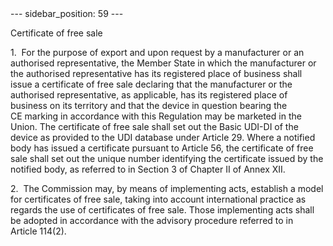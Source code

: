 
<meta data-rh="true" name="docsearch:language" content="en">
<meta data-rh="true" name="docsearch:version" content="current">
<meta data-rh="true" name="docsearch:docusaurus_tag" content="docs-default-current">
        ---
sidebar_position: 59
---
           <p class="stitle-article-norm">Certificate of free sale</p>
   <p class="norm">1.&nbsp;&nbsp;For the purpose of export and upon 
request by a manufacturer or an authorised representative, the 
Member&nbsp;State in which the manufacturer or the authorised 
representative has its registered place of business shall issue a 
certificate of free sale declaring that the manufacturer or the 
authorised representative, as applicable, has its registered place of 
business on its territory and that the device in question bearing the 
CE&nbsp;marking in accordance with this Regulation may be marketed in 
the Union. The certificate of free sale shall set out the Basic UDI-DI 
of the device as provided to the UDI&nbsp;database under 
Article&nbsp;29. Where a notified body has issued a certificate pursuant
 to Article&nbsp;56, the certificate of free sale shall set out the 
unique number identifying the certificate issued by the notified body, 
as referred to in Section&nbsp;3 of Chapter&nbsp;II of Annex&nbsp;XII.</p>
   <p class="norm">2.&nbsp;&nbsp;The Commission may, by means of 
implementing acts, establish a model for certificates of free sale, 
taking into account international practice as regards the use of 
certificates of free sale. Those implementing acts shall be adopted in 
accordance with the advisory procedure referred to in 
Article&nbsp;114(2).</p>
   <p>
      
      
   </p>
   